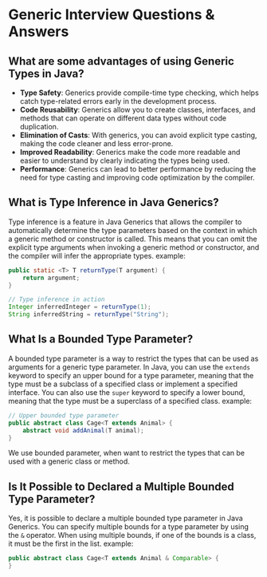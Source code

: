 # Generic Interview Questions & Answers

## What are some advantages of using Generic Types in Java?

- **Type Safety**: Generics provide compile-time type checking, which helps catch type-related errors early in the
  development process.
- **Code Reusability**: Generics allow you to create classes, interfaces, and methods that can operate on different data
  types without code duplication.
- **Elimination of Casts**: With generics, you can avoid explicit type casting, making the code cleaner and less
  error-prone.
- **Improved Readability**: Generics make the code more readable and easier to understand by clearly indicating the
  types being used.
- **Performance**: Generics can lead to better performance by reducing the need for type casting and improving code
  optimization by the compiler.

## What is Type Inference in Java Generics?

Type inference is a feature in Java Generics that allows the compiler to automatically determine the type parameters
based on the context in which a generic method or constructor is called. This means that you can omit the explicit type
arguments when invoking a generic method or constructor, and the compiler will infer the appropriate types.
example:

```java
public static <T> T returnType(T argument) {
    return argument;
}

// Type inference in action
Integer inferredInteger = returnType(1);
String inferredString = returnType("String");
````

## What Is a Bounded Type Parameter?

A bounded type parameter is a way to restrict the types that can be used as arguments for a generic type parameter. In
Java, you can use the `extends` keyword to specify an upper bound for a type parameter, meaning that the type must be a
subclass of a specified class or implement a specified interface. You can also use the `super` keyword to specify a
lower bound, meaning that the type must be a superclass of a specified class.
example:

```java
// Upper bounded type parameter
public abstract class Cage<T extends Animal> {
    abstract void addAnimal(T animal);
}
```

We use bounded parameter, when want to restrict the types that can be used with a generic class or method.

## Is It Possible to Declared a Multiple Bounded Type Parameter?

Yes, it is possible to declare a multiple bounded type parameter in Java Generics. You can specify multiple bounds for a
type parameter by using the `&` operator. When using multiple bounds, if one of the bounds is a class, it must be the
first in the list.
example:

```java
public abstract class Cage<T extends Animal & Comparable> {
}
````
